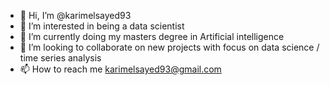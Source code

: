 - 👋 Hi, I’m @karimelsayed93
- 👀 I’m interested in being a data scientist
- 🌱 I’m currently doing my masters degree in Artificial intelligence 
- 💞️ I’m looking to collaborate on new projects with focus on data science / time series analysis
- 📫 How to reach me karimelsayed93@gmail.com 

<!---
karimelsayed93/karimelsayed93 is a ✨ special ✨ repository because its `README.md` (this file) appears on your GitHub profile.
You can click the Preview link to take a look at your changes.
--->
